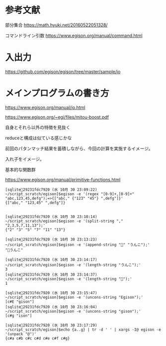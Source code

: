 # 参考文献

部分集合
https://math.hyuki.net/20160522051328/

コマンドライン引数
https://www.egison.org/manual/command.html

# 入出力
https://github.com/egison/egison/tree/master/sample/io

# メインプログラムの書き方

https://www.egison.org/manual/io.html

https://www.egison.org/~egi/files/mitou-boost.pdf


自身とそれら以外の特徴を見抜く


reduceと構成は似ている感じかな

前回のパタンマッチ結果を蓄積しながら、今回の計算を実施するイメージ。

入れ子をイメージ。


基本的な関数群

https://www.egison.org/manual/primitive-functions.html


```
[sqlite💚29231fdc7920 (水 10月 30 23:09:22) ~/script_scratch/egison]$egison -e '(regex "[0-9]+,[0-9]+" "abc,123,45,defg");=>{["abc," {"123" "45"} ",defg"]}'
{["abc," "123,45" ",defg"]}
```

```

[sqlite💚29231fdc7920 (水 10月 30 23:10:14) ~/script_scratch/egison]$egison -e '(split-string "," "2,3,5,7,11,13");'
{"2" "3" "5" "7" "11" "13"}

```


```
[sqlite💚29231fdc7920 (水 10月 30 23:13:23) ~/script_scratch/egison]$egison -e '(append-string "💩" "うんこ");'
"💩うんこ"
```


```
[sqlite💚29231fdc7920 (水 10月 30 23:14:17) ~/script_scratch/egison]$egison -e '(length-string "うんこ");'
3
[sqlite💚29231fdc7920 (水 10月 30 23:14:37) ~/script_scratch/egison]$egison -e '(length-string "💩");'
1
```

```
[sqlite💚29231fdc7920 (水 10月 30 23:15:47) ~/script_scratch/egison]$egison -e '(uncons-string "Egison");'
[c#E "gison"]
[sqlite💚29231fdc7920 (水 10月 30 23:16:04) ~/script_scratch/egison]$egison -e '(uncons-string "gison");'
[c#g "ison"]
```


```
[sqlite💚29231fdc7920 (水 10月 30 23:17:29) ~/script_scratch/egison]$echo {a..g} | tr -d ' ' | xargs -I@ egison -e '(unpack "@")'
{c#a c#b c#c c#d c#e c#f c#g}
```
